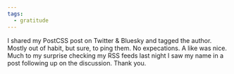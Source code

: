 ```yaml
---
tags:
  - gratitude
---
```


I shared my PostCSS post on Twitter & Bluesky and tagged the author. Mostly out of habit, but sure, to ping them. No expecations. A like was nice. Much to my surprise checking my RSS feeds last night I saw my name in a post following up on the discussion. Thank you.

<a class="u-bridgy-fed" href="https://fed.brid.gy/" hidden="from-humans"></a>